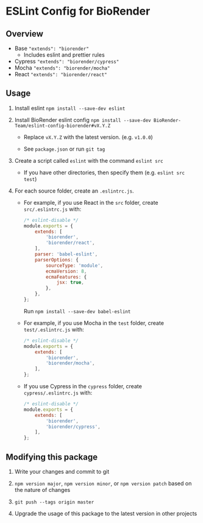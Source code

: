 # ESLint Config for BioRender

## Overview

* Base `"extends": "biorender"`
    * Includes eslint and prettier rules
* Cypress `"extends": "biorender/cypress"`
* Mocha `"extends": "biorender/mocha"`
* React `"extends": "biorender/react"`

## Usage

1. Install eslint `npm install --save-dev eslint`

2. Install BioRender eslint config `npm install --save-dev BioRender-Team/eslint-config-biorender#vX.Y.Z` 

    * Replace `vX.Y.Z` with the latest version. (e.g. `v1.0.0`)

    * See `package.json` or run `git tag`

3. Create a script called `eslint` with the command `eslint src`

    * If you have other directories, then specify them (e.g. `eslint src test`)

4. For each source folder, create an `.eslintrc.js`.

    * For example, if you use React in the `src` folder, create `src/.eslintrc.js`
        with:

        ```js
        /* eslint-disable */
        module.exports = {
            extends: [
                'biorender',
                'biorender/react',
            ],
            parser: 'babel-eslint',
            parserOptions: {
                sourceType: 'module',
                ecmaVersion: 8,
                ecmaFeatures: {
                    jsx: true,
                },
            },
        };
        ```

        Run `npm install --save-dev babel-eslint`

    * For example, if you use Mocha in the `test` folder, create `test/.eslintrc.js`
        with:
        
        ```js
        /* eslint-disable */
        module.exports = {
            extends: [
                'biorender',
                'biorender/mocha',
            ],
        };
        ```

    * If you use Cypress in the `cypress` folder, create `cypress/.eslintrc.js`
        with:
        
        ```js
        /* eslint-disable */
        module.exports = {
            extends: [
                'biorender',
                'biorender/cypress',
            ],
        };
        ```

## Modifying this package

1. Write your changes and commit to git

2. `npm version major`, `npm version minor`, or `npm version patch` based on the nature of changes

3. `git push --tags origin master`

4. Upgrade the usage of this package to the latest version in other projects
